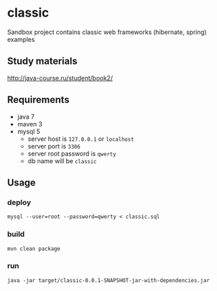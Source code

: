# classic
Sandbox project contains classic web frameworks (hibernate, spring) examples

## Study materials
http://java-course.ru/student/book2/

## Requirements
* java 7
* maven 3
* mysql 5
  * server host is `127.0.0.1` or `localhost`
  * server port is `3306`
  * server root password is `qwerty`
  * db name will be `classic`


## Usage
### deploy
`mysql --user=root --password=qwerty < classic.sql`
### build
`mvn clean package`
### run
`java -jar target/classic-0.0.1-SNAPSHOT-jar-with-dependencies.jar`